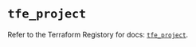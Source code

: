 # `tfe_project`

Refer to the Terraform Registory for docs: [`tfe_project`](https://registry.terraform.io/providers/hashicorp/tfe/0.51.1/docs/resources/project).
